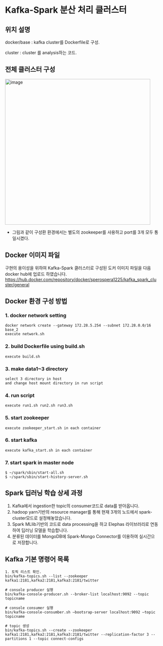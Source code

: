# Kafka-Spark 분산 처리 클러스터

## 위치 설명

docker/base : kafka cluster를 Dockerfile로 구성. 

cluster : cluster 를 analysis하는 코드.


## 전체 클러스터 구성
<img width="477" alt="image" src="https://github.com/sperospera1225/kafka-spark-zookeeper-docker/assets/67995592/cdbe66c8-0247-4828-ac03-b19dff53f84e">

* 그림과 같이 구성환 환경에서는 별도의 zookeeper를 사용하고 port를 3개 모두 통일시켰다.


## Docker 이미지 파일
구현의 용이성을 위하여 Kafka-Spark 클러스터로 구성된 도커 이미지 파일을 다음 docker hub에 업로드 하였습니다.
https://hub.docker.com/repository/docker/sperospera1225/kafka_spark_cluster/general

## Docker 환경 구성 방법
### 1. docker network setting
```
docker network create --gateway 172.28.5.254 --subnet 172.28.0.0/16 base_2
execute network.sh
```
### 2. build Dockerfile using build.sh
```
execute build.sh
```
### 3. make data1~3 directory
```
select 3 directory in host
and change host mount directory in run script
```
### 4. run script
```
execute run1.sh run2.sh run3.sh
```
### 5. start zookeeper
```
execute zookeeper_start.sh in each container
```
### 6. start kafka
```
execute kafka_start.sh in each container
```
### 7. start spark in master node
```
$ ~/spark/sbin/start-all.sh
$ ~/spark/sbin/start-history-server.sh
```

## Spark 딥러닝 학습 상세 과정

1) Kafka에서 ingestion한 topic의 consumer코드로 data를 받아옵니다.
2) hadoop yarn기반의 resource manager를 통해 현재 3개의 노드에서 spark-cluster모드로 설정해놓았습니다.
3) Spark MLlib기반의 코드로 data processing을 하고 Elephas 라이브러리로 연동하여 딥러닝 모델을 학습합니다.
4) 분류된 데이터를 MongoDB에 Spark-Mongo Connector를 이용하여 실시간으로 저장합니다.

## Kafka 기본 명령어 목록

```
1. 토픽 리스트 확인.
bin/kafka-topics.sh --list --zookeeper kafka1:2181,kafka2:2181,kafka3:2181/twitter  

# console producer 실행
bin/kafka-console-producer.sh --broker-list localhost:9092 --topic topicname

# console consumer 실행
bin/kafka-console-consumber.sh –bootsrap-server localhost:9092 –topic topicname

# topic 생성
bin/kafka-topics.sh --create --zookeeper kafka1:2181,kafka2:2181,kafka3:2181/twitter --replication-factor 3 --partitions 1 --topic connect-configs
```
